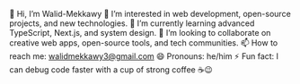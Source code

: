 👋 Hi, I’m Walid-Mekkawy
👀 I’m interested in web development, open-source projects, and new technologies.
🌱 I’m currently learning advanced TypeScript, Next.js, and system design.
💞️ I’m looking to collaborate on creative web apps, open-source tools, and tech communities.
📫 How to reach me: walidmekkawy3@gmail.com
😄 Pronouns: he/him
⚡ Fun fact: I can debug code faster with a cup of strong coffee ☕😉
<!---
Walid-Mekkawy99/Walid-Mekkawy99 is a ✨ special ✨ repository because its `README.md` (this file) appears on your GitHub profile.
You can click the Preview link to take a look at your changes.
--->
